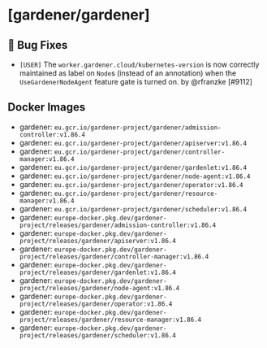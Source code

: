 # [gardener/gardener]

## 🐛 Bug Fixes

- `[USER]` The `worker.gardener.cloud/kubernetes-version` is now correctly maintained as label on `Node`s (instead of an annotation) when the `UseGardenerNodeAgent` feature gate is turned on. by @rfranzke [#9112]

## Docker Images
- gardener: `eu.gcr.io/gardener-project/gardener/admission-controller:v1.86.4`
- gardener: `eu.gcr.io/gardener-project/gardener/apiserver:v1.86.4`
- gardener: `eu.gcr.io/gardener-project/gardener/controller-manager:v1.86.4`
- gardener: `eu.gcr.io/gardener-project/gardener/gardenlet:v1.86.4`
- gardener: `eu.gcr.io/gardener-project/gardener/node-agent:v1.86.4`
- gardener: `eu.gcr.io/gardener-project/gardener/operator:v1.86.4`
- gardener: `eu.gcr.io/gardener-project/gardener/resource-manager:v1.86.4`
- gardener: `eu.gcr.io/gardener-project/gardener/scheduler:v1.86.4`
- gardener: `europe-docker.pkg.dev/gardener-project/releases/gardener/admission-controller:v1.86.4`
- gardener: `europe-docker.pkg.dev/gardener-project/releases/gardener/apiserver:v1.86.4`
- gardener: `europe-docker.pkg.dev/gardener-project/releases/gardener/controller-manager:v1.86.4`
- gardener: `europe-docker.pkg.dev/gardener-project/releases/gardener/gardenlet:v1.86.4`
- gardener: `europe-docker.pkg.dev/gardener-project/releases/gardener/node-agent:v1.86.4`
- gardener: `europe-docker.pkg.dev/gardener-project/releases/gardener/operator:v1.86.4`
- gardener: `europe-docker.pkg.dev/gardener-project/releases/gardener/resource-manager:v1.86.4`
- gardener: `europe-docker.pkg.dev/gardener-project/releases/gardener/scheduler:v1.86.4`
